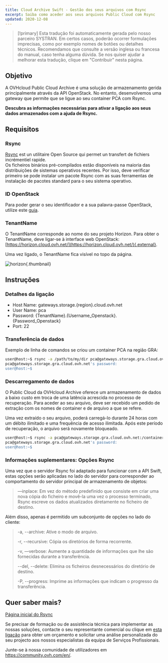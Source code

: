```yaml
---
title: Cloud Archive Swift - Gestão dos seus arquivos com Rsync
excerpt: Saiba como aceder aos seus arquivos Public Cloud com Rsync
updated: 2020-12-08
---
```


> [!primary]
> Esta tradução foi automaticamente gerada pelo nosso parceiro SYSTRAN. Em certos casos, poderão ocorrer formulações imprecisas, como por exemplo nomes de botões ou detalhes técnicos. Recomendamos que consulte a versão inglesa ou francesa do manual, caso tenha alguma dúvida. Se nos quiser ajudar a melhorar esta tradução, clique em "Contribuir" nesta página.
>

## Objetivo

A OVHcloud Public Cloud Archive é uma solução de armazenamento gerida principalmente através da API OpenStack. No entanto, desenvolvemos uma gateway que permite que se ligue ao seu container PCA com Rsync.

**Descubra as informações necessárias para ativar a ligação aos seus dados armazenados com a ajuda de Rsync.**

## Requisitos

### Rsync

[Rsync](https://rsync.samba.org/) est un utilitaire Open Source qui permet un transfert de fichiers incrémentiel rapide.<br>
Os ficheiros binários pré-compilados estão disponíveis na maioria das distribuições de sistemas operativos recentes. Por isso, deve verificar primeiro se pode instalar um pacote Rsync com as suas ferramentas de instalação de pacotes standard para o seu sistema operativo.

### ID OpenStack

Para poder gerar o seu identificador e a sua palavra-passe OpenStack, utilize este [guia](introducing_horizon1.).

### TenantName

O TenantName corresponde ao nome do seu projeto Horizon. Para obter o TenantName, deve ligar-se à interface web OpenStack: [https://horizon.cloud.ovh.net/](https://horizon.cloud.ovh.net/){.external}.

Uma vez ligado, o TenantName fica visível no topo da página.

![horizon](image1.png){.thumbnail}

## Instruções

### Detalhes da ligação

- Host Name: gateways.storage.{region}.cloud.ovh.net
- User Name: pca
- Password: {TenantName}.{Username_Openstack}.{Password_Openstack}
- Port: 22

### Transferência de dados

Exemplo de linha de comandos se criou um container PCA na região GRA:

```bash
user@host:~$ rsync -a /path/to/my/dir pca@gateways.storage.gra.cloud.ovh.net:/container
pca@gateways.storage.gra.cloud.ovh.net's password:
user@host:~$
```

### Descarregamento de dados

O Public Cloud da OVHcloud Archive oferece um armazenamento de dados a baixo custo em troca de uma latência acrescida no processo de recuperação. Para aceder ao seu arquivo, deve ser recebido um pedido de extração com os nomes de container e de arquivo a que se refere.

Uma vez extraído o seu arquivo, poderá carregá-lo durante 24 horas com um débito ilimitado e uma frequência de acesso ilimitada. Após este período de recuperação, o arquivo será novamente bloqueado.

```bash
user@host:~$ rsync -a pca@gateways.storage.gra.cloud.ovh.net:/container
pca@gateways.storage.gra.cloud.ovh.net's password:
user@host:~$
```

### Informações suplementares: Opções Rsync

Uma vez que o servidor Rsync foi adaptado para funcionar com a API Swift, estas opções serão aplicadas no lado do servidor para corresponder ao comportamento do servidor principal de armazenamento de objetos:

> —inplace: Em vez do método predefinido que consiste em criar uma nova cópia do ficheiro e movê-la uma vez o processo terminado, Rsync escreve os dados atualizados diretamente no ficheiro de destino.
>

Além disso, apenas é permitido um subconjunto de opções no lado do cliente:

> -a, --archive: Ative o modo de arquivo.
>
> -r, --recursive: Cópia os diretórios de forma recorrente.
>
> -v, —verbose: Aumente a quantidade de informações que lhe são fornecidas durante a transferência.
>
> --del, --delete: Elimina os ficheiros desnecessários do diretório de destino.
>
> -P, --progress: Imprime as informações que indicam o progresso da transferência.

## Quer saber mais?

[Página inicial do Rsync](https://linux.die.net/man/1/rsync)

Se precisar de formação ou de assistência técnica para implementar as nossas soluções, contacte o seu representante comercial ou clique em [esta ligação](https://www.ovhcloud.com/pt/professional-services/) para obter um orçamento e solicitar uma análise personalizada do seu projecto aos nossos especialistas da equipa de Serviços Profissionais.

Junte-se à nossa comunidade de utilizadores em <https://community.ovh.com/en/>.
